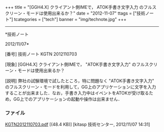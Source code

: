 ﻿+++
title = "[GGH4.X] クライアント側IMEで， ATOK手書き文字入力 のフルスクリーン・モードは使用出来るか？"
date = "2012-11-07"
ttags = ["技術ノート"]
tcategories = ["tech"]
banner = "img/technote.jpg"
+++

-----------------------------------------------------------------------------------------------------------------------------

*技術ノート

2012/11/07*


[番号]
技術ノート KGTN 2012110703

[現象]
[GGH4.X] クライアント側IMEで， "ATOK手書き文字入力"
のフルスクリーン・モードは使用出来るか？

[説明]
弊社の試験環境で試したところ，特に問題なく "ATOK手書き文字入力"
のフルスクリーン・モードを利用して，GG上のアプリケーションに文字を入力することが出来ました．なお，手書き入力中はイベントをATOKが受け取るため，GG上でのアプリケーションの起動や操作は出来ません．


### ファイル





[KGTN2012110703.pdf](http://techreport.kitasp.net/attachments/download/1096/KGTN2012110703.pdf)
 [(48.4 KB)] [kitasp 技術センター, 2012/11/07
14:31]
